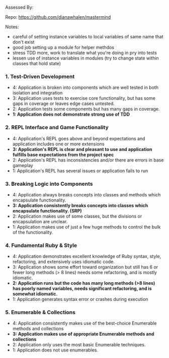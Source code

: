 Assessed By:

Repo: https://github.com/dianawhalen/mastermind

Notes:

* careful of setting instance variables to local variables of same name that don't exist
* good job setting up a module for helper methdos
* stress TDD more, work to translate what you're doing in pry into tests
* lessen use of instance variables in modules (try to change state within classes that hold state)

### 1. Test-Driven Development

* 4: Application is broken into components which are well tested in both isolation and integration
* 3: Application uses tests to exercise core functionality, but has some gaps in coverage or leaves edge cases untested.
* 2: Application tests some components but has many gaps in coverage.
* **1: Application does not demonstrate strong use of TDD**

### 2. REPL Interface and Game Functionality

* 4: Application's REPL goes above and beyond expectations and application includes one or more extensions
* **3: Application's REPL is clear and pleasant to use and application fulfills base expectations from the project spec**
* 2: Application's REPL has inconsistencies and/or there are errors in base gameplay
* 1: Application's REPL has several issues or application fails to run

### 3. Breaking Logic into Components

* 4: Application always breaks concepts into classes and methods which encapsulate functionality.
* **3: Application consistently breaks concepts into classes which encapsulate functionality. (SRP)**
* 2: Application makes use of some classes, but the divisions or encapsulation are unclear.
* 1: Application makes use of just a few huge methods to control the bulk of the functionality.

### 4. Fundamental Ruby & Style

* 4:  Application demonstrates excellent knowledge of Ruby syntax, style, refactoring, and extensively uses idiomatic code.
* 3:  Application shows some effort toward organization but still has 6 or fewer long methods (> 8 lines)  needs some refactoring, and is mostly idiomatic.
* **2:  Application runs but the code has many long methods (>8 lines) has poorly named variables, needs significant refactoring, and is somewhat idiomatic.**
* 1:  Application generates syntax error or crashes during execution

### 5. Enumerable & Collections

* 4: Application consistently makes use of the best-choice Enumerable methods and collections
* **3: Application makes use of appropriate Enumerable methods and collections**
* 2: Application only uses the most basic Enumerable techniques.
* 1: Application does not use enumerables.
